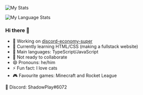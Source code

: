 ![My Stats](https://github-readme-stats-anuraghazra1.vercel.app/api?username=shadowplay1&show_icons=true&include_all_commits=true&theme=dark&countPrivate=true)

![My Language Stats](https://github-readme-stats-anuraghazra1.vercel.app/api/top-langs/?username=shadowplay1&layout=compact&theme=dark&countPrivate=true)

### Hi there 👋

- 🔭 Working on [discord-economy-super](https://github.com/shadowplay1/discord-economy-super)
- 🌱 Currently learning HTML/CSS (making a fullstack website)
- 🤔 Main languages: TypeScript/JavaScript
- 👯 Not ready to collaborate
- 😄 Pronouns: he/him
- ⚡ Fun fact: I love cats
- 🎮 Favourite games: Minecraft and Rocket League

💬 Discord: ShadowPlay#6072
